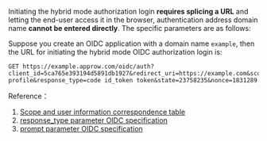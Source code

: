 <IntegrationDetailCard title="Splicing The Login Authorization Link">

Initiating the hybrid mode authorization login **requires splicing a URL** and letting the end-user access it in the browser, authentication address domain name **cannot be entered directly**. The specific parameters are as follows:

<ApiMethodSpec method="get" host="https://<your applicaion domain name>.approw.com" path="/oidc/auth" summary="Splice a link and ask the end user to access it in the browser to initiate an OIDC authorization login request." description="Initiating authorization requires splicing a URL for authorization and letting end users access it in the browser. The specific parameters are as follows:">
<template slot="queryParams">
<ApiMethodParam name="client_id" type="string" required description="Applicaion ID。" />
<ApiMethodParam name="redirect_uri" type="string" required>

Callback address. After the user is successfully authenticated by the OP, the OP will send the id_token and access_token to this address in the form of URL hash. This value **must** appear in the **callback address** configured in the console, otherwise, the OP is not allowed to call back to this address. When the hybrid mode is enabled, it is recommended to use the HTTPS address for **all** redirect_uri **configured in the console**, otherwise, the access_token will be transmitted in plaintext, which causes security risks. If you want to use the HTTP address, please enable 「**Don't enforce Https for hybrid mode callback**」in the console.

</ApiMethodParam>
<ApiMethodParam name="scope" type="string" required>

The permission that needs to be requested must include **openid**. If you need to **get the phone number** and **email**, phone email needs to be included. Multiple scopes should be **separated by spaces**. At the same time, id_token will contain related fields. **The hybrid mode does not support returning refresh_token**, so the offline_access field is invalid.

</ApiMethodParam>
<ApiMethodParam name="response_type" type="string" required description="Applicaion ID。">

T return type, optional values are code, id_token and token. The meaning is that after successful authentication, OP returns code, id_token and access_token. [Refer to OIDC specifications](https://openid.net/specs/openid-connect-core-1_0.html#AuthorizationExamples).

</ApiMethodParam>
<ApiMethodParam name="state" type="string" required description="A random string is used to prevent CSRF attacks. If the state value in the response is different from the state value set before the request is sent, it means that it is under attack." />
<ApiMethodParam name="nonce" required type="string">

A random string used to prevent Replay attacks. **It is required in hybrid mode**.

</ApiMethodParam>
<ApiMethodParam name="prompt" type="string">

Can be none, login, consent or select_account, which specifies the interaction mode between OP and End-User. [Refer to OIDC specifications](https://openid.net/specs/openid-connect-core-1_0.html#AuthorizationExamples).

</ApiMethodParam>
</template>
</ApiMethodSpec>

Suppose you create an OIDC application with a domain name `example`, then the URL for initiating the hybrid mode OIDC authorization login is:

```
GET https://example.approw.com/oidc/auth?client_id=5ca765e393194d5891db1927&redirect_uri=https://example.com&scope=openid profile&response_type=code id_token token&state=23758235&nonce=1831289
```

Reference：

1. [Scope and user information correspondence table](docs/en/concepts/oidc-common-questions.md#information-stored-in-socpe)
2. [response_type parameter OIDC specification](https://openid.net/specs/openid-connect-core-1_0.html#AuthRequest)
3. [prompt parameter OIDC specification](https://openid.net/specs/openid-connect-core-1_0.html#AuthRequest)

</IntegrationDetailCard>
